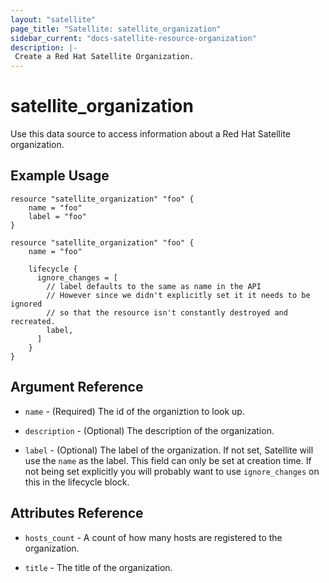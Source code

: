 ```yaml
---
layout: "satellite"
page_title: "Satellite: satellite_organization"
sidebar_current: "docs-satellite-resource-organization"
description: |-
 Create a Red Hat Satellite Organization.
---
```


# satellite\_organization

Use this data source to access information about a Red Hat Satellite organization.

## Example Usage

```hcl
resource "satellite_organization" "foo" {
    name = "foo"
    label = "foo"
}
```

```hcl
resource "satellite_organization" "foo" {
    name = "foo"

    lifecycle {
      ignore_changes = [
        // label defaults to the same as name in the API
        // However since we didn't explicitly set it it needs to be ignored
        // so that the resource isn't constantly destroyed and recreated.
        label,
      ]
    }
}
```

## Argument Reference

* `name` - (Required) The id of the organiztion to look up.

* `description` - (Optional) The description of the organization.

* `label` - (Optional) The label of the organization. If not set, Satellite will
  use the `name` as the label.  This field can only be set at creation time. If not
  being set explicitly you will probably want to use `ignore_changes` on this
  in the lifecycle block.

## Attributes Reference

* `hosts_count` - A count of how many hosts are registered to the organization.

* `title` - The title of the organization.
